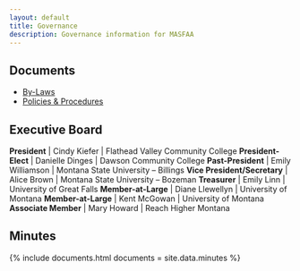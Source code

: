 ```yaml
---
layout: default
title: Governance
description: Governance information for MASFAA
---
```


## Documents

* [By-Laws](bylaws/)
* [Policies & Procedures](policies/)

## Executive Board

**President**                | Cindy Kiefer     | Flathead Valley Community College
**President-Elect**          | Danielle Dinges  | Dawson Community College
**Past-President**           | Emily Williamson | Montana State University – Billings
**Vice President/Secretary** | Alice Brown      | Montana State University – Bozeman
**Treasurer**                | Emily Linn       | University of Great Falls
**Member-at-Large**          | Diane Llewellyn  | University of Montana
**Member-at-Large**          | Kent McGowan     | University of Montana
**Associate Member**         | Mary Howard      | Reach Higher Montana

## Minutes

{% include documents.html documents = site.data.minutes %}
